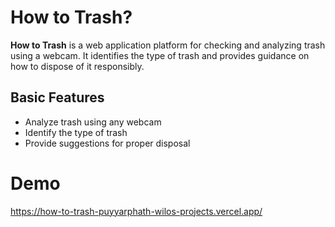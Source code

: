 # How to Trash?

**How to Trash** is a web application platform for checking and analyzing trash using a webcam. It identifies the type of trash and provides guidance on how to dispose of it responsibly.

## Basic Features
- Analyze trash using any webcam
- Identify the type of trash
- Provide suggestions for proper disposal

# Demo
https://how-to-trash-puyyarphath-wilos-projects.vercel.app/

